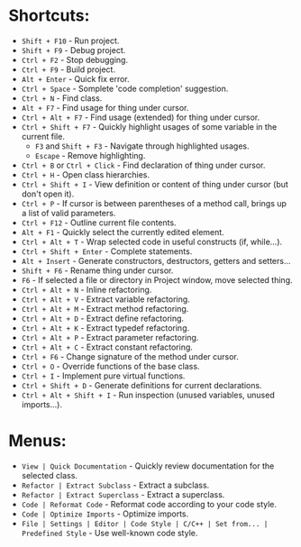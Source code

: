 # Shortcuts:
- `Shift + F10` - Run project.
- `Shift + F9` - Debug project.
- `Ctrl + F2` - Stop debugging.
- `Ctrl + F9` - Build project.
- `Alt + Enter` - Quick fix error.
- `Ctrl + Space` - Somplete 'code completion' suggestion.
- `Ctrl + N` - Find class.
- `Alt + F7` - Find usage for thing under cursor.
- `Ctrl + Alt + F7` - Find usage (extended) for thing under cursor.
- `Ctrl + Shift + F7` - Quickly highlight usages of some variable in the current file.
  - `F3` and `Shift + F3` - Navigate through highlighted usages.
  - `Escape` - Remove highlighting.
- `Ctrl + B` or `Ctrl + Click` - Find declaration of thing under cursor.
- `Ctrl + H` - Open class hierarchies.
- `Ctrl + Shift + I` - View definition or content of thing under cursor (but don't open it).
- `Ctrl + P` - If cursor is between parentheses of a method call, brings up a list of valid parameters.
- `Ctrl + F12` - Outline current file contents.
- `Alt + F1` - Quickly select the currently edited element.
- `Ctrl + Alt + T` - Wrap selected code in useful constructs (if, while...).
- `Ctrl + Shift + Enter` - Complete statements.
- `Alt + Insert` - Generate constructors, destructors, getters and setters...
- `Shift + F6` - Rename thing under cursor.
- `F6` - If selected a file or directory in Project window, move selected thing.
- `Ctrl + Alt + N` - Inline refactoring.
- `Ctrl + Alt + V` - Extract variable refactoring.
- `Ctrl + Alt + M` - Extract method refactoring.
- `Ctrl + Alt + D` - Extract define refactoring.
- `Ctrl + Alt + K` - Extract typedef refactoring.
- `Ctrl + Alt + P` - Extract parameter refactoring.
- `Ctrl + Alt + C` - Extract constant refactoring.
- `Ctrl + F6` - Change signature of the method under cursor.
- `Ctrl + O` - Override functions of the base class.
- `Ctrl + I` - Implement pure virtual functions.
- `Ctrl + Shift + D` - Generate definitions for current declarations.
- `Ctrl + Alt + Shift + I` - Run inspection (unused variables, unused imports...).

# Menus:
- `View | Quick Documentation` - Quickly review documentation for the selected class.
- `Refactor | Extract Subclass` - Extract a subclass.
- `Refactor | Extract Superclass` - Extract a superclass.
- `Code | Reformat Code` - Reformat code according to your code style.
- `Code | Optimize Imports` - Optimize imports.
- `File | Settings | Editor | Code Style | C/C++ | Set from... | Predefined Style` - Use well-known code style.
